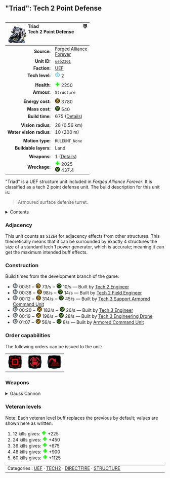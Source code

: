 "Triad": Tech 2 Point Defense
----
<table align="right">
    <thead>
        <tr>
            <th align="left" colspan="2">
                <img align="left" src="icons/units/UEB2301_icon.png" title="Triad unit icon" /><img align="right" src="icons/strategicicons/icon_structure2_directfire_rest.png" title="icon_structure2_directfire" />Triad<br />Tech 2 Point Defense
            </th>
        </tr>
    </thead>
    <tbody>
        <tr>
            <td align="right"><strong>Source:</strong></td>
            <td><a href="Forged Alliance Forever">Forged Alliance<br />Forever</a></td>
        </tr>
        <tr>
            <td align="right"><strong>Unit ID:</strong></td>
            <td><a href="https://github.com/FAForever/fa/D:/faf-development/fa/units/UEB2301/UEB2301_unit.bp"><code>ueb2301</code></a></td>
        </tr>
        <tr>
            <td align="right"><strong>Faction:</strong></td>
            <td><a href="_categories.UEF">UEF</a></td>
        </tr>
        <tr>
            <td align="right"><strong>Tech level:</strong></td>
            <td><img src="icons/T2.png" title="Tech 2" /> 2</td>
        </tr>
        <tr><td align="center" colspan="2"></td></tr>
        <tr>
            <td align="right"><strong>Health:</strong></td>
            <td><img src="icons/health.png" title="Health" /> 2250</td>
        </tr>
        <tr>
            <td align="right"><strong>Armour:</strong></td>
            <td><code>Structure</code></td>
        </tr>
        <tr><td align="center" colspan="2"></td></tr>
        <tr>
            <td align="right"><strong>Energy cost:</strong></td>
            <td><img src="icons/energy.png" title="Energy" /> 3780</td>
        </tr>
        <tr>
            <td align="right"><strong>Mass cost:</strong></td>
            <td><img src="icons/mass.png" title="Mass" /> 540</td>
        </tr>
        <tr>
            <td align="right"><strong>Build time:</strong></td>
            <td>675 (<a href="#construction">Details</a>)</td>
        </tr>
        <tr><td align="center" colspan="2"></td></tr>
        <tr>
            <td align="right"><strong>Vision radius:</strong></td>
            <td> <span title="560 m, 0.35 mi">28 (0.56 km)</span></td>
        </tr>
        <tr>
            <td align="right"><strong>Water vision radius:</strong></td>
            <td> <span title="0.20 km, 0.12 mi">10 (200 m)</span></td>
        </tr>
        <tr><td align="center" colspan="2"></td></tr>
        <tr>
            <td align="right"><strong>Motion type:</strong></td>
            <td><code>RULEUMT_None</code></td>
        </tr>
        <tr>
            <td align="right"><strong>Buildable layers:</strong></td>
            <td>Land</td>
        </tr>
        <tr><td align="center" colspan="2"></td></tr>
        <tr>
            <td align="right"><strong>Weapons:</strong></td>
            <td>1 (<a href="#weapons">Details</a>)</td>
        </tr>
        <tr>
            <td align="right"><strong>Wreckage:</strong></td>
            <td><img src="icons/health.png" title="Health" /> 2025<br /><img src="icons/mass.png" title="Mass" /> 437.4</td>
        </tr>
    </tbody>
</table>

"Triad" is a UEF structure unit included in *Forged Alliance Forever*.
It is classified as a tech 2 point defense unit.
The build description for this unit is:

<blockquote>Armoured surface defense turret.</blockquote>

<details>
<summary>Contents</summary>

1. – <a href="#adjacency">Adjacency</a>
2. – <a href="#construction">Construction</a>
3. – <a href="#order-capabilities">Order capabilities</a>
4. – <a href="#weapons">Weapons</a>
5. – <a href="#veteran-levels">Veteran levels</a>
</details>

### Adjacency
This unit counts as `SIZE4` for adjacency effects from other structures. This theoretically means that it can be surrounded by exactly 4 structures the size of a standard tech 1 power generator, which is accurate; meaning it can get the maximum intended buff effects. 

### Construction
Build times from the development branch of the game:
* <img src="icons/time.png" title="Time" /> 00:51 ‒ <img src="icons/energy.png" title="Energy" /> 73/s ‒ <img src="icons/mass.png" title="Mass" /> 10/s — Built by <a href="UEL0208">Tech 2 Engineer</a>
* <img src="icons/time.png" title="Time" /> 00:38 ‒ <img src="icons/energy.png" title="Energy" /> 98/s ‒ <img src="icons/mass.png" title="Mass" /> 14/s — Built by <a href="XEL0209">Tech 2 Field Engineer</a>
* <img src="icons/time.png" title="Time" /> 00:12 ‒ <img src="icons/energy.png" title="Energy" /> 314/s ‒ <img src="icons/mass.png" title="Mass" /> 45/s — Built by <a href="UEL0301">Tech 3 Support Armored Command Unit</a>
* <img src="icons/time.png" title="Time" /> 00:20 ‒ <img src="icons/energy.png" title="Energy" /> 182/s ‒ <img src="icons/mass.png" title="Mass" /> 26/s — Built by <a href="UEL0309">Tech 3 Engineer</a>
* <img src="icons/time.png" title="Time" /> 00:19 ‒ <img src="icons/energy.png" title="Energy" /> 196/s ‒ <img src="icons/mass.png" title="Mass" /> 28/s — Built by <a href="UEA0003">Tech 3 Engineering Drone</a>
* <img src="icons/time.png" title="Time" /> 01:07 ‒ <img src="icons/energy.png" title="Energy" /> 56/s ‒ <img src="icons/mass.png" title="Mass" /> 8/s — Built by <a href="UEL0001">Armored Command Unit</a>

### Order capabilities
The following orders can be issued to the unit:
<table>
<td><img float="left" src="icons/orders/attack.png" title="Attack
Left click for attack order. Right click to toggle target priorities for sniping." /></td>
<td><img float="left" src="icons/orders/stop.png" title="Stop" /></td>
<td><img float="left" src="icons/orders/stand-ground.png" title="Fire State" /></td>
</table>

### Weapons
<details>
<summary>Gauss Cannon</summary>
<p>
    <table>
        <tr>
            <td align="right"><strong>Target type:</strong></td>
            <td><code>RULEWTT_Unit</code><br />(Anti-Surface)</td>
        </tr>
        <tr>
            <td align="right"><strong>Projectile:</strong></td>
            <td><a href="Projectiles#tdf-gauss-02"><code>TDFGauss02</code></a></td>
        </tr>
        <tr>
            <td align="right"><strong>DPS estimate:</strong></td>
            <td>124 <span title="Note: This only counts listed stats.">(<u>?</u>)</span></td>
        </tr>
        <tr>
            <td align="right"><strong>Damage:</strong></td>
            <td>70 <span title="Note: This doesn't count some scripted effects.">(<u>?</u>)</span></td>
        </tr>
        <tr>
            <td align="right"><strong>Damage radius:</strong></td>
            <td> <span title="0.04 km, 0.02 mi">2 (40 m)</span></td>
        </tr>
        <tr>
            <td align="right"><strong>Damage instances:</strong></td>
            <td>3 projectiles</td>
        </tr>
        <tr>
            <td align="right"><strong>Damage type:</strong></td>
            <td><code>Normal</code></td>
        </tr>
        <tr>
            <td align="right"><strong>Max range:</strong></td>
            <td> <span title="1000 m, 0.62 mi">50 (1 km)</span></td>
        </tr>
        <tr>
            <td align="right"><strong>Firing cycle:</strong></td>
            <td>Once every 1.7s <span title="Note: This doesn't count additional delays such as charging, reloading, and others.">(<u>?</u>)</span></td>
        </tr>
    </table>
</p>
</details>


### Veteran levels
Note: Each veteran level buff replaces the previous by default; values are shown here as written.

1. 12 kills gives: <img src="icons/health.png" title="Health" /> +225
2. 24 kills gives: <img src="icons/health.png" title="Health" /> +450
3. 36 kills gives: <img src="icons/health.png" title="Health" /> +675
4. 48 kills gives: <img src="icons/health.png" title="Health" /> +900
5. 60 kills gives: <img src="icons/health.png" title="Health" /> +1125

<table align="center">
<td width="1215px">Categories : 
<a href="_categories.UEF">UEF</a> · 
<a href="_categories.TECH2">TECH2</a> · 
<a href="_categories.DIRECTFIRE">DIRECTFIRE</a> · 
<a href="_categories.STRUCTURE">STRUCTURE</a></td>
</table>
